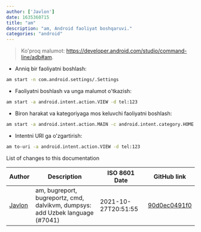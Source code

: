 ```yaml
---
author: ['Javlon']
date: 1635360715
title: "am"
description: "am, Android faoliyat boshqaruvi."
categories: "android"
---
```

> Ko'proq malumot: <https://developer.android.com/studio/command-line/adb#am>.

- Anniq bir faoliyatni boshlash:

```bash
am start -n com.android.settings/.Settings
```

- Faoliyatni boshlash va unga malumot o'tkazish:

```bash
am start -a android.intent.action.VIEW -d tel:123
```

- Biron harakat va kategoriyaga mos keluvchi faoliyatni boshlash:

```bash
am start -a android.intent.action.MAIN -c android.intent.category.HOME
```

- Intentni URI ga o'zgartirish:

```bash
am to-uri -a android.intent.action.VIEW -d tel:123
```
List of changes to this documentation


Author | Description | ISO 8601 Date | GitHub link
------|-----|-----|-----
[Javlon](mailto:56770292+javlonrahimov@users.noreply.github.com) | am, bugreport, bugreportz, cmd, dalvikvm, dumpsys: add Uzbek language (#7041) | 2021-10-27T20:51:55 | [90d0ec0491f0](https://github.com/tldr-pages/tldr/commit/90d0ec0491f0700ab86dd9a2cef848c38847c63f)

